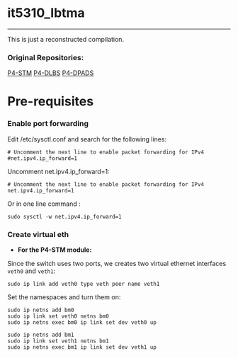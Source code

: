 # it5310_lbtma
---

This is just a reconstructed compilation.

### Original Repositories:
[P4-STM](https://github.com/Ameer-91/Source-Code-Implementation-for-the-P4-STM-Module)
[P4-DLBS](https://github.com/Ameer-91/Source-Code-Implementation-for-the-P4-DLBS-Module)
[P4-DPADS](https://github.com/Ameer-91/Source-Code-Implementation-for-the-P4-DPADS-Module)

# Pre-requisites

### Enable port forwarding

Edit /etc/sysctl.conf and search for the following lines:
```
# Uncomment the next line to enable packet forwarding for IPv4
#net.ipv4.ip_forward=1
```
Uncomment net.ipv4.ip_forward=1:

```
# Uncomment the next line to enable packet forwarding for IPv4
net.ipv4.ip_forward=1
```

Or in one line command :
```
sudo sysctl -w net.ipv4.ip_forward=1
```

### Create virtual eth

- **For the P4-STM module:**

Since the switch uses two ports, we creates two virtual ethernet interfaces `veth0` and `veth1`:

```
sudo ip link add veth0 type veth peer name veth1
```

Set the namespaces and turn them on:

```
sudo ip netns add bm0
sudo ip link set veth0 netns bm0
sudo ip netns exec bm0 ip link set dev veth0 up

sudo ip netns add bm1
sudo ip link set veth1 netns bm1
sudo ip netns exec bm1 ip link set dev veth1 up
```